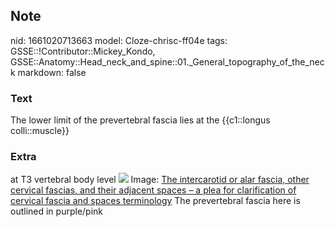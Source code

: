 ## Note
nid: 1661020713663
model: Cloze-chrisc-ff04e
tags: GSSE::!Contributor::Mickey_Kondo, GSSE::Anatomy::Head_neck_and_spine::01._General_topography_of_the_neck
markdown: false

### Text
The lower limit of the prevertebral fascia lies at the {{c1::longus colli::muscle}}

### Extra
at T3 vertebral body level <img src="joa13175-fig-0001-m.jpg">
Image: <a href= 
"https://onlinelibrary.wiley.com/doi/full/10.1111/joa.13175">The
intercarotid or alar fascia, other cervical fascias, and their
adjacent spaces – a plea for clarification of cervical fascia and
spaces terminology</a> The prevertebral fascia here is outlined in
purple/pink
